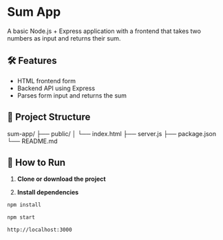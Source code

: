 # Sum App

A basic Node.js + Express application with a frontend that takes two numbers as input and returns their sum.

## 🛠️ Features

- HTML frontend form
- Backend API using Express
- Parses form input and returns the sum

## 📁 Project Structure

sum-app/
├── public/
│ └── index.html
├── server.js
├── package.json
└── README.md


## 🚀 How to Run

1. **Clone or download the project**

2. **Install dependencies**

```bash
npm install

npm start

http://localhost:3000
